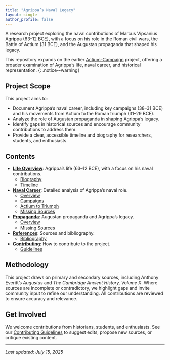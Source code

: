 ```yaml
---
title: "Agrippa’s Naval Legacy"
layout: single
author_profile: false
---
```


A research project exploring the naval contributions of Marcus Vipsanius Agrippa (63–12 BCE), with a focus on his role in the Roman civil wars, the Battle of Actium (31 BCE), and the Augustan propaganda that shaped his legacy.

This repository expands on the earlier [Actium-Campaign](https://github.com/davidrstansfield/Actium-Campaign) project, offering a broader examination of Agrippa’s life, naval career, and historical representation.
{: .notice--warning}

## Project Scope

This project aims to:

- Document Agrippa’s naval career, including key campaigns (38–31 BCE) and his movements from Actium to the Roman triumph (31–29 BCE).
- Analyze the role of Augustan propaganda in shaping Agrippa’s legacy.
- Identify gaps in historical sources and encourage community contributions to address them.
- Provide a clear, accessible timeline and biography for researchers, students, and enthusiasts.

## Contents
- **[Life Overview](/Life-Overview/)**: Agrippa’s life (63–12 BCE), with a focus on his naval contributions.
  - [Biography](/Life-Overview/biography.md)
  - [Timeline](/Life-Overview/timeline.md)
- **[Naval Career](/Naval-Career/)**: Detailed analysis of Agrippa’s naval role.
  - [Overview](/Naval-Career/overview.md)
  - [Campaigns](/Naval-Career/campaigns.md)
  - [Actium to Triumph](/Naval-Career/actium-to-triumph.md)
  - [Missing Sources](/Naval-Career/missing-sources.md)
- **[Propaganda](/Propaganda/)**: Augustan propaganda and Agrippa’s legacy.
  - [Overview](/Propaganda/overview.md)
  - [Missing Sources](/Propaganda/missing-sources.md)
- **[References](/References/)**: Sources and bibliography.
  - [Bibliography](/References/bibliography.md)
- **[Contributing](/Contributing/)**: How to contribute to the project.
  - [Guidelines](/Contributing/guidelines.md)

## Methodology
This project draws on primary and secondary sources, including Anthony Everitt’s *Augustus* and *The Cambridge Ancient History, Volume X*. Where sources are incomplete or contradictory, we highlight gaps and invite community input to refine our understanding. All contributions are reviewed to ensure accuracy and relevance.

## Get Involved
We welcome contributions from historians, students, and enthusiasts. See our [Contributing Guidelines](/Contributing/guidelines.md) to suggest edits, propose new sources, or critique existing content.

---

*Last updated: July 15, 2025*